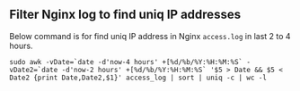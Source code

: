## Filter Nginx log to find uniq IP addresses 

Below command is for find uniq IP address in Nginx `access.log` in last 2 to 4 hours.
~~~~
sudo awk -vDate=`date -d'now-4 hours' +[%d/%b/%Y:%H:%M:%S` -vDate2=`date -d'now-2 hours' +[%d/%b/%Y:%H:%M:%S` '$5 > Date && $5 < Date2 {print Date,Date2,$1}' access_log | sort | uniq -c | wc -l
~~~~
